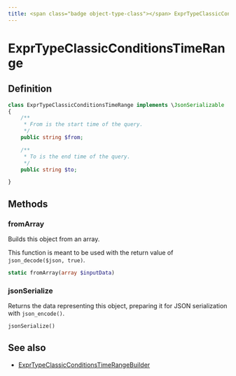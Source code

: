 ```yaml
---
title: <span class="badge object-type-class"></span> ExprTypeClassicConditionsTimeRange
---
```

# <span class="badge object-type-class"></span> ExprTypeClassicConditionsTimeRange

## Definition

```php
class ExprTypeClassicConditionsTimeRange implements \JsonSerializable
{
    /**
     * From is the start time of the query.
     */
    public string $from;

    /**
     * To is the end time of the query.
     */
    public string $to;

}
```
## Methods

### <span class="badge object-method"></span> fromArray

Builds this object from an array.

This function is meant to be used with the return value of `json_decode($json, true)`.

```php
static fromArray(array $inputData)
```

### <span class="badge object-method"></span> jsonSerialize

Returns the data representing this object, preparing it for JSON serialization with `json_encode()`.

```php
jsonSerialize()
```

## See also

 * <span class="badge builder"></span> [ExprTypeClassicConditionsTimeRangeBuilder](./builder-ExprTypeClassicConditionsTimeRangeBuilder.md)
